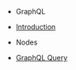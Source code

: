 - GraphQL
- [Introduction](modules/graphql/)
  <br/>

- Nodes
- [GraphQL Query](modules/graphql/graphql-node.md)
  <br/>
